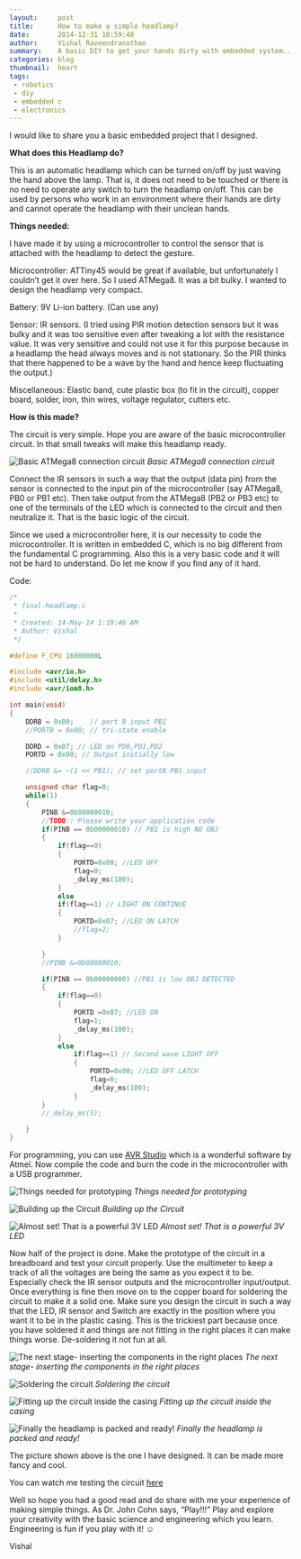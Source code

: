 ```yaml
---
layout:     post
title:      How to make a simple headlamp?
date:       2014-12-31 10:59:48
author:     Vishal Raveendranathan
summary:    A basic DIY to get your hands dirty with embedded system...
categories: blog
thumbnail:  heart
tags:
 - robotics
 - diy
 - embedded c
 - electronics
---
```


I would like to share you a basic embedded project that I designed.

**What does this Headlamp do?**
  
This is an automatic headlamp which can be turned on/off by just waving the hand above the lamp. That is, it does not need to be touched or there is no need to operate any switch to turn the headlamp on/off. This can be used by persons who work in an environment where their hands are dirty and cannot operate the headlamp with their unclean hands.

**Things needed:**
  
I have made it by using a microcontroller to control the sensor that is attached with the headlamp to detect the gesture.
  
Microcontroller: ATTiny45 would be great if available, but unfortunately I couldn’t get it over here. So I used ATMega8. It was a bit bulky. I wanted to design the headlamp very compact.
  
Battery: 9V Li-ion battery. (Can use any)
  
Sensor: IR sensors. (I tried using PIR motion detection sensors but it was bulky and it was too sensitive even after tweaking a lot with the resistance value. It was very sensitive and could not use it for this purpose because in a headlamp the head always moves and is not stationary. So the PIR thinks that there happened to be a wave by the hand and hence keep fluctuating the output.)
  
Miscellaneous: Elastic band, cute plastic box (to fit in the circuit), copper board, solder, iron, thin wires, voltage regulator, cutters etc.

**How is this made?**
  
The circuit is very simple. Hope you are aware of the basic microcontroller circuit. In that small tweaks will make this headlamp ready.

![Basic ATMega8 connection circuit](https://i.ibb.co/KWbqvMM/atmega-circuit-schematic.png)
*Basic ATMega8 connection circuit*

Connect the IR sensors in such a way that the output (data pin) from the sensor is connected to the input pin of the microcontroller (say ATMega8, PB0 or PB1 etc). Then take output from the ATMega8 (PB2 or PB3 etc) to one of the terminals of the LED which is connected to the circuit and then neutralize it. That is the basic logic of the circuit.

Since we used a microcontroller here, it is our necessity to code the microcontroller. It is written in embedded C, which is no big different from the fundamental C programming. Also this is a very basic code and it will not be hard to understand. Do let me know if you find any of it hard.

Code:

```c
/*
 * final-headlamp.c
 *
 * Created: 14-May-14 1:18:46 AM
 * Author: Vishal
 */

#define F_CPU 16000000L

#include <avr/io.h>
#include <util/delay.h>
#include <avr/iom8.h>

int main(void)
{
    DDRB = 0x00;    // port B input PB1
    //PORTB = 0x00; // tri-state enable

    DDRD = 0x07; // LED on PD0,PD1,PD2
    PORTD = 0x00; // Output initially low

    //DDRB &= ~(1 << PB1); // set portB PB1 input

    unsigned char flag=0;
    while(1)
    {
        PINB &=0b00000010;
        //TODO:: Please write your application code 
        if(PINB == 0b00000010) // PB1 is high NO OBJ
        {
            if(flag==0)
            {
                PORTD=0x00; //LED OFF
                flag=0;
                _delay_ms(100);
            }
            else
            if(flag==1) // LIGHT ON CONTINUE
            {
                PORTD=0x07; //LED ON LATCH
                //flag=2;
            }

        }
        //PINB &=0b00000010;

        if(PINB == 0b00000000) //PB1 is low OBJ DETECTED
        {
            if(flag==0)
            {
                PORTD =0x07; //LED ON
                flag=1;
                _delay_ms(100);
            }
            else
                if(flag==1) // Second wave LIGHT OFF
                {
                    PORTD=0x00; //LED OFF LATCH
                    flag=0;
                    _delay_ms(100);
                }
        }
        //_delay_ms(5);

    }
}
```

For programming, you can use [AVR Studio][1] which is a wonderful software by Atmel. Now compile the code and burn the code in the microcontroller with a USB programmer.

![Things needed for prototyping](https://i.ibb.co/D99wYjT/things-needed-for-prototype.jpg)
*Things needed for prototyping*

![Building up the Circuit](https://i.ibb.co/vHQbcYN/building-up-the-circuit.jpg)
*Building up the Circuit*

![Almost set! That is a powerful 3V LED](https://i.ibb.co/mtVxVNm/3v-led.jpg)
*Almost set! That is a powerful 3V LED*

Now half of the project is done. Make the prototype of the circuit in a breadboard and test your circuit properly. Use the multimeter to keep a track of all the voltages are being the same as you expect it to be. Especially check the IR sensor outputs and the microcontroller input/output. Once everything is fine then move on to the copper board for soldering the circuit to make it a solid one. Make sure you design the circuit in such a way that the LED, IR sensor and Switch are exactly in the position where you want it to be in the plastic casing. This is the trickiest part because once you have soldered it and things are not fitting in the right places it can make things worse. De-soldering it not fun at all.

![The next stage- inserting the components in the right places](https://i.ibb.co/6nGZbPg/getting-it-placed.jpg)
*The next stage- inserting the components in the right places*

![Soldering the circuit](https://i.ibb.co/D4TdK6k/soldering-the-circuit.jpg)
*Soldering the circuit*

![Fitting up the circuit inside the casing](https://i.ibb.co/cY96SY4/fitting-the-circuit.jpg)
*Fitting up the circuit inside the casing*

![Finally the headlamp is packed and ready!](https://i.ibb.co/1Q0J5yW/headlamp-ready.jpg)
*Finally the headlamp is packed and ready!*

The picture shown above is the one I have designed. It can be made more fancy and cool.

You can watch me testing the circuit [here][2]

Well so hope you had a good read and do share with me your experience of making simple things. As Dr. John Cohn says, “Play!!!” Play and explore your creativity with the basic science and engineering which you learn. Engineering is fun if you play with it! ☺

Vishal

[1]: http://www.atmel.com/microsite/atmel_studio6/
[2]: http://youtu.be/N5r0FB97ikA